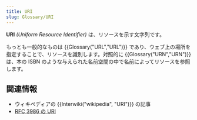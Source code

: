 ```yaml
---
title: URI
slug: Glossary/URI
---
```

**URI** _(Uniform Resource Identifier)_ は、リソースを示す文字列です。

もっとも一般的なものは {{Glossary("URL","URL")}} であり、ウェブ上の場所を指定することで、リソースを識別します。対照的に {{Glossary("URN","URN")}} は、本の ISBN のような与えられた名前空間の中で名前によってリソースを参照します。

## 関連情報

- ウィキペディアの {{Interwiki("wikipedia", "URI")}} の記事
- [RFC 3986 の URI](https://datatracker.ietf.org/doc/html/rfc3986)
